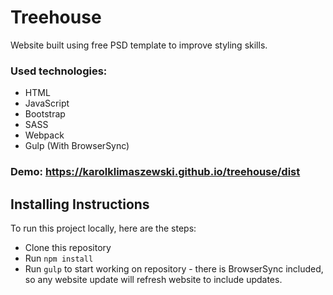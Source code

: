 # Treehouse

Website built using free PSD template to improve styling skills.


### Used technologies:
- HTML
- JavaScript
- Bootstrap
- SASS
- Webpack
- Gulp (With BrowserSync)

### Demo: https://karolklimaszewski.github.io/treehouse/dist

## Installing Instructions

To run this project locally, here are the steps:

- Clone this repository
- Run ```npm install```
- Run ```gulp``` to start working on repository - there is BrowserSync included, so any website update will refresh website to include updates.
